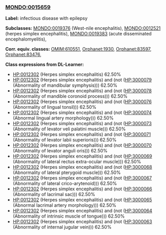 
### [MONDO:0015659](http://purl.obolibrary.org/obo/MONDO_0015659)
**Label:** infectious disease with epilepsy

**Subclasses:** [MONDO:0019376](http://purl.obolibrary.org/obo/MONDO_0019376) (West-nile encephalitis), [MONDO:0012521](http://purl.obolibrary.org/obo/MONDO_0012521) (herpes simplex encephalitis), [MONDO:0019383](http://purl.obolibrary.org/obo/MONDO_0019383) (acute disseminated encephalomyelitis), 

**Corr. equiv. classes:** [OMIM:610551](http://purl.obolibrary.org/obo/OMIM_610551), [Orphanet:1930](http://www.orpha.net/ORDO/Orphanet_1930), [Orphanet:83597](http://www.orpha.net/ORDO/Orphanet_83597), [Orphanet:83476](http://www.orpha.net/ORDO/Orphanet_83476), 

**Class expressions from DL-Learner:**

- [HP:0012302](http://purl.obolibrary.org/obo/HP_0012302) (Herpes simplex encephalitis) 62.50%
- [HP:0012302](http://purl.obolibrary.org/obo/HP_0012302) (Herpes simplex encephalitis) and (not ([HP:3000079](http://purl.obolibrary.org/obo/HP_3000079) (Abnormality of mandibular symphysis))) 62.50%
- [HP:0012302](http://purl.obolibrary.org/obo/HP_0012302) (Herpes simplex encephalitis) and (not ([HP:3000078](http://purl.obolibrary.org/obo/HP_3000078) (Abnormality of mandible coronoid process))) 62.50%
- [HP:0012302](http://purl.obolibrary.org/obo/HP_0012302) (Herpes simplex encephalitis) and (not ([HP:3000076](http://purl.obolibrary.org/obo/HP_3000076) (Abnormality of lingual tonsil))) 62.50%
- [HP:0012302](http://purl.obolibrary.org/obo/HP_0012302) (Herpes simplex encephalitis) and (not ([HP:3000074](http://purl.obolibrary.org/obo/HP_3000074) (Abnormal lingual artery morphology))) 62.50%
- [HP:0012302](http://purl.obolibrary.org/obo/HP_0012302) (Herpes simplex encephalitis) and (not ([HP:3000073](http://purl.obolibrary.org/obo/HP_3000073) (Abnormality of levator veli palatini muscle))) 62.50%
- [HP:0012302](http://purl.obolibrary.org/obo/HP_0012302) (Herpes simplex encephalitis) and (not ([HP:3000071](http://purl.obolibrary.org/obo/HP_3000071) (Abnormality of levator labii superioris))) 62.50%
- [HP:0012302](http://purl.obolibrary.org/obo/HP_0012302) (Herpes simplex encephalitis) and (not ([HP:3000070](http://purl.obolibrary.org/obo/HP_3000070) (Abnormality of levator anguli oris))) 62.50%
- [HP:0012302](http://purl.obolibrary.org/obo/HP_0012302) (Herpes simplex encephalitis) and (not ([HP:3000069](http://purl.obolibrary.org/obo/HP_3000069) (Abnormality of lateral rectus extra-ocular muscle))) 62.50%
- [HP:0012302](http://purl.obolibrary.org/obo/HP_0012302) (Herpes simplex encephalitis) and (not ([HP:3000068](http://purl.obolibrary.org/obo/HP_3000068) (Abnormality of lateral pterygoid muscle))) 62.50%
- [HP:0012302](http://purl.obolibrary.org/obo/HP_0012302) (Herpes simplex encephalitis) and (not ([HP:3000067](http://purl.obolibrary.org/obo/HP_3000067) (Abnormality of lateral crico-arytenoid))) 62.50%
- [HP:0012302](http://purl.obolibrary.org/obo/HP_0012302) (Herpes simplex encephalitis) and (not ([HP:3000066](http://purl.obolibrary.org/obo/HP_3000066) (Abnormality of lacrimal sac))) 62.50%
- [HP:0012302](http://purl.obolibrary.org/obo/HP_0012302) (Herpes simplex encephalitis) and (not ([HP:3000065](http://purl.obolibrary.org/obo/HP_3000065) (Abnormal lacrimal artery morphology))) 62.50%
- [HP:0012302](http://purl.obolibrary.org/obo/HP_0012302) (Herpes simplex encephalitis) and (not ([HP:3000064](http://purl.obolibrary.org/obo/HP_3000064) (Abnormality of intrinsic muscle of tongue))) 62.50%
- [HP:0012302](http://purl.obolibrary.org/obo/HP_0012302) (Herpes simplex encephalitis) and (not ([HP:3000063](http://purl.obolibrary.org/obo/HP_3000063) (Abnormality of internal jugular vein))) 62.50%


